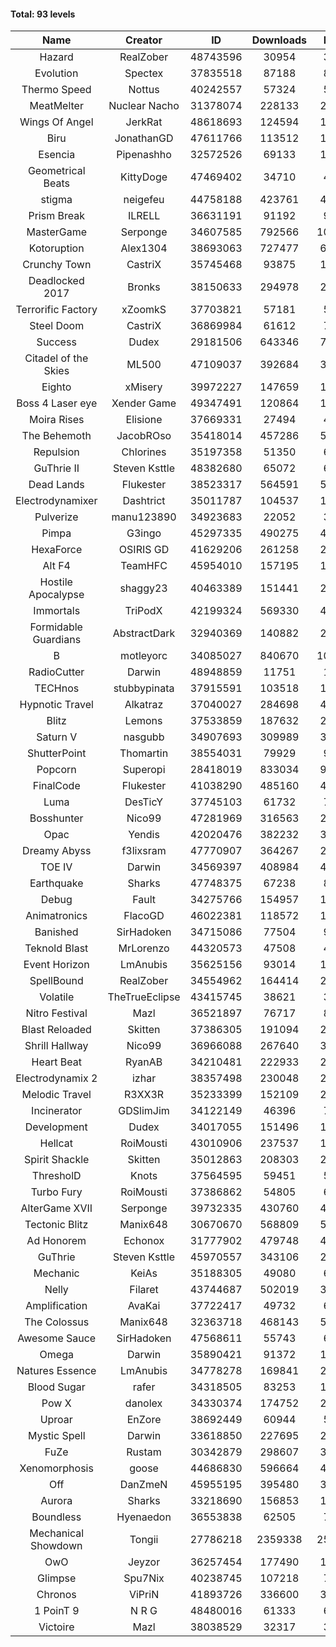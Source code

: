 #### Total: 93 levels

| Name | Creator | ID | Downloads | Likes |
|:---:|:---:|:---:|:---:|:---:|
| Hazard | RealZober | 48743596 | 30954 | 3401
| Evolution | Spectex | 37835518 | 87188 | 8746
| Thermo Speed | Nottus | 40242557 | 57324 | 5282
| MeatMelter | Nuclear Nacho | 31378074 | 228133 | 24224
| Wings Of Angel | JerkRat | 48618693 | 124594 | 13367
| Biru | JonathanGD | 47611766 | 113512 | 18562
| Esencia | Pipenashho | 32572526 | 69133 | 10253
| Geometrical Beats | KittyDoge | 47469402 | 34710 | 4437
| stigma | neigefeu | 44758188 | 423761 | 48542
| Prism Break | ILRELL | 36631191 | 91192 | 9615
| MasterGame | Serponge | 34607585 | 792566 | 108245
| Kotoruption | Alex1304 | 38693063 | 727477 | 64391
| Crunchy Town | CastriX | 35745468 | 93875 | 13125
| Deadlocked 2017 | Bronks | 38150633 | 294978 | 22430
| Terrorific Factory | xZoomkS | 37703821 | 57181 | 5964
| Steel Doom | CastriX | 36869984 | 61612 | 7548
| Success | Dudex | 29181506 | 643346 | 73804
| Citadel of the Skies | ML500 | 47109037 | 392684 | 30710
| Eighto | xMisery | 39972227 | 147659 | 12930
| Boss 4 Laser eye | Xender Game | 49347491 | 120864 | 11299
| Moira Rises | Elisione | 37669331 | 27494 | 4257
| The Behemoth | JacobROso | 35418014 | 457286 | 52290
| Repulsion | Chlorines | 35197358 | 51350 | 6857
| GuThrie II | Steven Ksttle | 48382680 | 65072 | 6580
| Dead Lands | Flukester | 38523317 | 564591 | 57473
| Electrodynamixer | Dashtrict | 35011787 | 104537 | 15417
| Pulverize | manu123890 | 34923683 | 22052 | 3528
| Pimpa | G3ingo | 45297335 | 490275 | 40223
| HexaForce | OSIRIS GD | 41629206 | 261258 | 20327
| Alt F4 | TeamHFC | 45954010 | 157195 | 12947
| Hostile Apocalypse | shaggy23 | 40463389 | 151441 | 23813
| Immortals | TriPodX | 42199324 | 569330 | 49871
| Formidable Guardians | AbstractDark | 32940369 | 140882 | 20437
| B | motleyorc | 34085027 | 840670 | 106891
| RadioCutter | Darwin | 48948859 | 11751 | 1485
| TECHnos | stubbypinata | 37915591 | 103518 | 11902
| Hypnotic Travel | Alkatraz | 37040027 | 284698 | 40786
| Blitz | Lemons | 37533859 | 187632 | 22972
| Saturn V | nasgubb | 34907693 | 309989 | 38865
| ShutterPoint | Thomartin | 38554031 | 79929 | 9114
| Popcorn | Superopi | 28418019 | 833034 | 94317
| FinalCode | Flukester | 41038290 | 485160 | 47666
| Luma | DesTicY | 37745103 | 61732 | 7845
| Bosshunter | Nico99 | 47281969 | 316563 | 28861
| Opac | Yendis | 42020476 | 382232 | 37368
| Dreamy Abyss | f3lixsram | 47770907 | 364267 | 28308
| TOE IV | Darwin | 34569397 | 408984 | 49908
| Earthquake  | Sharks | 47748375 | 67238 | 8132
| Debug | Fault | 34275766 | 154957 | 19270
| Animatronics | FlacoGD | 46022381 | 118572 | 12145
| Banished | SirHadoken | 34715086 | 77504 | 9950
| Teknold Blast | MrLorenzo | 44320573 | 47508 | 4750
| Event Horizon | LmAnubis | 35625156 | 93014 | 11524
| SpellBound | RealZober | 34554962 | 164414 | 22252
| Volatile | TheTrueEclipse | 43415745 | 38621 | 3907
| Nitro Festival | Mazl | 36521897 | 76717 | 8178
| Blast Reloaded | Skitten | 37386305 | 191094 | 21024
| Shrill Hallway | Nico99 | 36966088 | 267640 | 36099
| Heart Beat | RyanAB | 34210481 | 222933 | 27882
| Electrodynamix 2 | izhar | 38357498 | 230048 | 28676
| Melodic Travel | R3XX3R | 35233399 | 152109 | 27196
| Incinerator | GDSlimJim | 34122149 | 46396 | 7054
| Development | Dudex | 34017055 | 151496 | 17377
| Hellcat | RoiMousti | 43010906 | 237537 | 17070
| Spirit Shackle | Skitten | 35012863 | 208303 | 27989
| ThresholD | Knots | 37564595 | 59451 | 5112
| Turbo Fury | RoiMousti | 37386862 | 54805 | 6408
| AlterGame XVII | Serponge | 39732335 | 430760 | 46508
| Tectonic Blitz | Manix648 | 30670670 | 568809 | 58236
| Ad Honorem | Echonox | 31777902 | 479748 | 49158
| GuThrie | Steven Ksttle | 45970557 | 343106 | 25676
| Mechanic | KeiAs | 35188305 | 49080 | 6136
| Nelly | Filaret | 43744687 | 502019 | 34894
| Amplification | AvaKai | 37722417 | 49732 | 6074
| The Colossus | Manix648 | 32363718 | 468143 | 50044
| Awesome Sauce | SirHadoken | 47568611 | 55743 | 6545
| Omega | Darwin | 35890421 | 91372 | 11523
| Natures Essence | LmAnubis | 34778278 | 169841 | 22295
| Blood Sugar | rafer | 34318505 | 83253 | 11154
| Pow X | danolex | 34330374 | 174752 | 27315
| Uproar | EnZore | 38692449 | 60944 | 5811
| Mystic Spell | Darwin | 33618850 | 227695 | 25792
| FuZe | Rustam | 30342879 | 298607 | 30208
| Xenomorphosis | goose | 44686830 | 596664 | 43558
| Off | DanZmeN | 45955195 | 395480 | 33430
| Aurora | Sharks | 33218690 | 156853 | 16542
| Boundless | Hyenaedon | 36553838 | 62505 | 7910
| Mechanical Showdown | Tongii | 27786218 | 2359338 | 257587
| OwO | Jeyzor | 36257454 | 177490 | 19488
| Glimpse | Spu7Nix | 40238745 | 107218 | 7298
| Chronos | ViPriN | 41893726 | 336600 | 30420
| 1 PoinT 9 | N R G | 48480016 | 61333 | 6161
| Victoire | Mazl | 38038529 | 32317 | 3514

